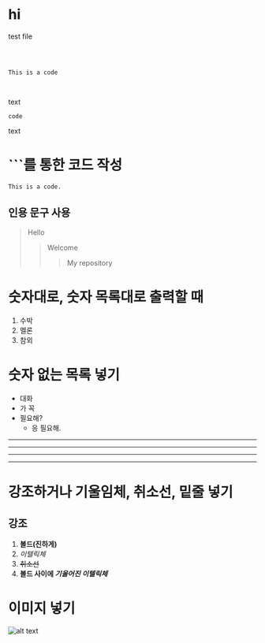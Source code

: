 # hi

test file

<pre>

<code>

This is a code

</code>
</pre>

text

    code
    
text

# ```를 통한 코드 작성
```This is a code.```

## 인용 문구 사용
>Hello
>>Welcome
>>> My repository

# 숫자대로, 숫자 목록대로 출력할 때

1. 수박
2. 멜론
3. 참외

# 숫자 없는 목록 넣기 

+ 대화
+ 가 꼭
+ 필요해?
    - 응 필요해.



* * *
*********

- - - -
-------------------------

# 강조하거나 기울임체, 취소선, 밑줄 넣기
## 강조
1. __볼드(진하게)__
2. _이텔릭체_
3. ~~취소선~~
4. __볼드 사이에 *기울어진 이텔릭체*__

# 이미지 넣기
![alt text]('C:\Users\LG\dataset')





















